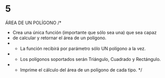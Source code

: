 # 5
ÁREA DE UN POLÍGONO
/*

* Crea una única función (importante que sólo sea una) que sea capaz
* de calcular y retornar el área de un polígono.
* - La función recibirá por parámetro sólo UN polígono a la vez.
* - Los polígonos soportados serán Triángulo, Cuadrado y Rectángulo.
* - Imprime el cálculo del área de un polígono de cada tipo.
 */
